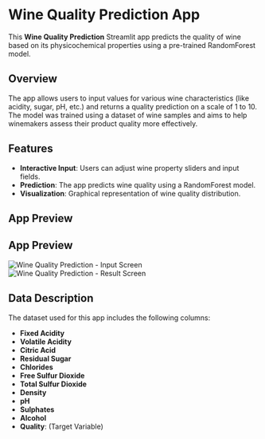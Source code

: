 # Wine Quality Prediction App

This **Wine Quality Prediction** Streamlit app predicts the quality of wine based on its physicochemical properties using a pre-trained RandomForest model.

## Overview

The app allows users to input values for various wine characteristics (like acidity, sugar, pH, etc.) and returns a quality prediction on a scale of 1 to 10. The model was trained using a dataset of wine samples and aims to help winemakers assess their product quality more effectively.

## Features

- **Interactive Input**: Users can adjust wine property sliders and input fields.
- **Prediction**: The app predicts wine quality using a RandomForest model.
- **Visualization**: Graphical representation of wine quality distribution.
## App Preview

## App Preview

![Wine Quality Prediction - Input Screen](my_streamlit_app_screenshots/Screenshot_2024-09-18_194503.png)
![Wine Quality Prediction - Result Screen](my_streamlit_app_screenshots/Screenshot_2024-09-18_194532.png)

## Data Description

The dataset used for this app includes the following columns:
- **Fixed Acidity**
- **Volatile Acidity**
- **Citric Acid**
- **Residual Sugar**
- **Chlorides**
- **Free Sulfur Dioxide**
- **Total Sulfur Dioxide**
- **Density**
- **pH**
- **Sulphates**
- **Alcohol**
- **Quality**: (Target Variable)



